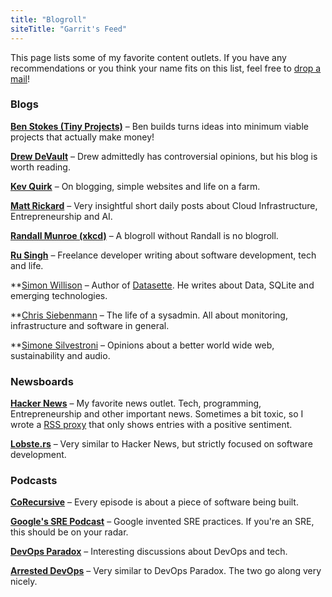 ```yaml
---
title: "Blogroll"
siteTitle: "Garrit's Feed"
---
```


This page lists some of my favorite content outlets. If you have any
recommendations or you think your name fits on this list, feel free to [drop a
mail](mailto:garrit@slashdev.space)!

### Blogs

**[Ben Stokes (Tiny Projects)](https://tinyprojects.dev/)** – Ben builds turns ideas into minimum viable projects that actually make money!

**[Drew DeVault](https://drewdevault.com/)** – Drew admittedly has controversial opinions, but his blog is worth reading.

**[Kev Quirk](https://kevq.uk/)** – On blogging, simple websites and life on a farm.

**[Matt Rickard](https://matt-rickard.com/)** – Very insightful short daily posts about Cloud Infrastructure, Entrepreneurship and AI.

**[Randall Munroe (xkcd)](https://xkcd.com/)** – A blogroll without Randall is no blogroll.

**[Ru Singh](https://rusingh.com/)** – Freelance developer writing about software development, tech and life.

**[Simon Willison](https://simonwillison.net/) – Author of [Datasette](https://datasette.io/). He writes about Data, SQLite and emerging technologies.

**[Chris Siebenmann](https://utcc.utoronto.ca/~cks/space/blog/) – The life of a sysadmin. All about monitoring, infrastructure and software in general.

**[Simone Silvestroni](https://minutestomidnight.co.uk/) – Opinions about a better world wide web, sustainability and audio.

### Newsboards

**[Hacker News](https://news.ycombinator.com/)** – My favorite news outlet. Tech, programming, Entrepreneurship and other important news. Sometimes a bit toxic, so I wrote a [RSS proxy](https://github.com/garritfra/positive_hackernews) that only shows entries with a positive sentiment.

**[Lobste.rs](https://lobste.rs)** – Very similar to Hacker News, but strictly focused on software development.

### Podcasts

**[CoRecursive](https://corecursive.com/)** – Every episode is about a piece of software being built.

**[Google's SRE Podcast](https://sre.google/prodcast/)** – Google invented SRE practices. If you're an SRE, this should be on your radar.

**[DevOps Paradox](https://www.devopsparadox.com/)** – Interesting discussions about DevOps and tech.

**[Arrested DevOps](https://www.arresteddevops.com/)** – Very similar to DevOps Paradox. The two go along very nicely.

